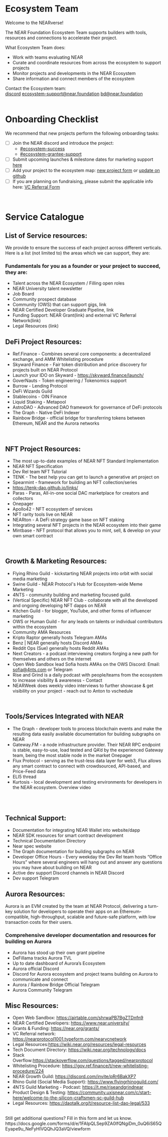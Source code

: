 # Ecosystem Team

Welcome to the NEARverse! 

The NEAR Foundation Ecosystem Team supports builders with tools, resources and connections to accelerate their project.

What Ecosystem Team does: 
* Work with teams evaluating NEAR
* Curate and coordinate resources from across the ecosystem to support projects 
* Monitor projects and developments in the NEAR Ecosystem
* Share information and connect members of the ecosystem

Contact the Ecosystem team:  
[discord](https://discord.gg/TNQKaY8vXA) 
ecosystem-support@near.foundation
bd@near.foundation  
<br />

# Onboarding Checklist
We recommend that new projects perform the following onboarding tasks:

- [ ] Join the NEAR discord and introduce the project: 
    * [#ecosystem-success](https://discord.gg/TNQKaY8vXA)
    * [#ecosystem-grantee-support](https://discord.gg/PN9hfsVtQx)
- [ ] Submit upcoming launches & milestone dates for marketing support [here](https://airtable.com/shrS5oSPWcV91OQb3)
- [ ] Add your project to the ecosystem map: [new project form](https://nearprotocol1001.typeform.com/submit-project) or [update on github](http://github.com/near/ecosystem)  
- [ ] If you are planning on fundraising, please submit the applicable info here: [VC Referral Form](https://nearprotocol1001.typeform.com/nearvcnetwork)

<br />

# Service Catalogue

## List of Service resources: 
We provide to ensure the success of each project across different verticals. Here is a list (not limited to) the areas which we can support, they are:

### Fundamentals for you as a founder or your project to succeed, they are:
* Talent across the NEAR Ecosystem / Filling open roles
* NEAR University talent newsletter
* Job Board
* Community prospect database
* Community (OWS) that can support gigs, link
* NEAR Certified Developer Graduate Pipeline, link 
* Funding Support: NEAR Grant(link) and external VC Referral Network(link)  
* Legal Resources (link)

## DeFi Project Resources: 

* Ref.Finance - Combines several core components: a decentralized exchange, and AMM Whitelisting procedure
* Skyward Finance - Fair token distribution and price discovery for projects built on NEAR Protocol
* Launch your IDO on Skyward - https://skyward.finance/launch/
* GoverNauts - Token engineering / Tokenomics support
* Burrow - Lending Protocol
* DeFi Wizards Guild
* Stablecoins - OIN Finance
* Liquid Staking - Metapool
* AstroDAO - Advanced DAO framework for governance of DeFi protocols
* The Graph - Native DeFi Indexer
* Rainbow Bridge - official bridge for transferring tokens between Ethereum, NEAR and the Aurora networks
<br />



## NFT Project Resources: 

* The most up-to-date examples of NEAR NFT Standard Implementation
* NEAR NFT Specification
* Dev Rel team NFT Tutorial
* TENK - The best help you can get to launch a generative art project on
* Spearmint - framework for building an NFT collection/series
* https://tenk-dao.github.io/links/
* Paras - Paras, All-in-one social DAC marketplace for creators and collectors
* Onepager
* Apollo42 - NFT ecosystem of services
* NFT rarity tools live on NEAR
* NEARton - A DeFi strategy game base on NFT staking
* Integrating several NFT projects in the NEAR ecosystem into their game
* Mintbase - NFT protocol that allows you to mint, sell, & develop on your own smart contract
<br />



## Growth & Marketing Resources: 

* Flying Rhino Guild - kickstarting NEAR projects into orbit with social media marketing
* Swine Guild - NEAR Protocol's Hub for Ecosystem-wide Meme Marketing
* 4NTS - community building and marketing focused guild.
* (Vertical Specific) NEAR NFT Club - collaborate with all the developed and ongoing developing NFT dapps on NEAR
* Kitchen Guild - for blogger, YouTube, and other forms of influencer marketing
* OWS or Human Guild - for any leads on talents or individual contributors within the ecosystem
* Community AMA Resources
* Kripto Raptor generally hosts Telegram AMAs
* Benz | NEAR generally hosts Discord AMAs
* Reddit Ops (Sue) generally hosts Reddit AMAs
* Next Creators - a podcast interviewing creators forging a new path for themselves and others on the internet
* Open Web Sandbox lead Sofia hosts AMAs on the OWS Discord: Email: sofia@4nts.com or Telegram
* Rise and Grind is a daily podcast with people/teams from the ecosystem to increase visibility & awareness - Contact
* NEARWeek does weekly video interviews to further showcase & get visibility on your project - reach out to Anton to vschedule
<br />



## Tools/Services Integrated with NEAR

* The Graph - developer tools to process blockchain events and make the resulting data easily available
 documentation for building subgraphs on NEAR 
* Gateway.FM - a node infrastructure provider. Their NEAR RPC endpoint is  stable, easy-to-use, load tested and QA’d by the experienced Gateway team, being the most stable node in the market 
Onepager
* Flux Protocol - serving as the trust-less data layer for web3, Flux allows any smart contract to connect with crowdsourced, API-based, and Price-Feed data 
* ELI5 thread
* Kurtosis - local development and testing environments for developers in the NEAR ecosystem.
Overview video
<br />

<!--- ## Service Guilds -->

<br />


## Technical Support:
* Documentation for integrating NEAR Wallet into website/dapp
* NEAR SDK resources for smart contract development
* Technical Documentation Directory
* Near spec website
* The Graph documentation for building subgraphs on NEAR 
* Developer Office Hours - Every weekday the Dev Rel team hosts “Office Hours” where several engineers will hang out and answer any questions you may have about building on NEAR
* Active dev support Discord channels in NEAR Discord
* Dev support Telegram

## Aurora Resources: 
Aurora is an EVM created by the team at NEAR Protocol, delivering a turn-key solution for developers to operate their apps on an Ethereum-compatible, high-throughput, scalable and future-safe platform, with low transaction costs for their users.

### Comprehensive developer documentation and resources for building on Aurora
* Aurora has stood up their own grant pipeline
* DeFillama tracks Aurora TVL
* Up to date dashboard of Aurora’s Ecosystem
* Aurora official Discord
* Discord for Aurora ecosystem and project teams building on Aurora to communicate and connect
* Aurora / Rainbow Bridge Official Telegram
* Aurora Community Telegram


## Misc Resources:
* Open Web Sandbox:  https://airtable.com/shrwaPB7BgZTDnfn9
* NEAR Certified Developers: https://www.near.university/
* Grants & Funding: https://near.org/grants/
* VC Referral network: https://nearprotocol1001.typeform.com/nearvcnetwork 
* Legal Resources:https://wiki.near.org/resources/legal-resources 
* Tech Document Directory: https://wiki.near.org/technology/docs 
* Stack Overflow:https://stackoverflow.com/questions/tagged/nearprotocol 
* Whitelisting Procedure: https://gov.ref.finance/t/new-whitelisting-procedure/224
* NEAR Growth Guild: https://discord.com/invite/pRr6BakXP7 
* Rhino Guild (Social Media Support): https://www.flyingrhinoguild.com/ 
* 4NTS Guild Marketing - Podcast: https://t.me/riseandgrindnear 
* Product Design & Testing: https://community.uxisnear.com/c/start-here/welcome-to-the-silicon-craftsmen-sc-guild-hub 
* Legal Resources: https://daotalk.org/t/resource-list-dao-legal/533 
<br />
Still get additional questions? Fill in this form and let us know. 
https://docs.google.com/forms/d/e/1FAIpQLSep9ZA0lfQNgiDm_0uQ6iS65QEyape9u_NeFyHIVQQhJQ3aVQ/viewform 



